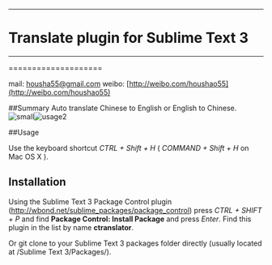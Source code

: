 ***
# Translate plugin for Sublime Text 3
***
====================

mail: [housha55@gmail.com](mailto:houshao55@gmail.com)
weibo: [http://weibo.com/houshao55](http://weibo.com/houshao55)

##Summary
Auto translate Chinese to English or English to Chinese. 
![small](https://cloud.githubusercontent.com/assets/1271747/9989621/b6f55232-608c-11e5-82f0-0910392d9ac5.gif)![usage2](https://cloud.githubusercontent.com/assets/1271747/9989622/b72accfa-608c-11e5-85b7-a2843e7b7264.gif)


##Usage


Use the keyboard shortcut *CTRL + Shift + H*  ( *COMMAND + Shift + H* on Mac OS X ).

    
## Installation
Using the Sublime Text 3 Package Control plugin (http://wbond.net/sublime_packages/package_control)
press *CTRL + SHIFT + P* and find **Package Control: Install Package** and press *Enter*.
Find this plugin in the list by name **ctranslator**.

Or git clone to your Sublime Text 3 packages folder directly (usually located at /Sublime Text 3/Packages/).